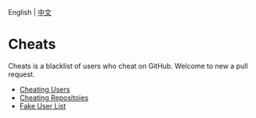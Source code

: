 English | [中文](README.cn.md)

# Cheats

Cheats is a blacklist of users who cheat on GitHub. Welcome to new a pull request.

- [Cheating Users](cheating_users.md)
- [Cheating Repositoies](cheating_repositories.md)
- [Fake User List](fake_user_list.md)

